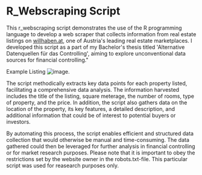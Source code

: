 # R_Webscraping Script

This r_webscraping script demonstrates the use of the R programming language to develop a web scraper that collects information from real estate listings on [willhaben.at](https://www.willhaben.at/iad), one of Austria's leading real estate marketplaces. I developed this script as a part of my Bachelor's thesis titled 'Alternative Datenquellen für das Controlling', aiming to explore unconventional data sources for financial controlling."

Example Listing
![image](https://github.com/FabianAltendorfer/r_webscraping/assets/98153318/bdb75e2b-d115-44b8-b05b-e4a9e0e12ed8). 

The script methodically extracts key data points for each property listed, facilitating a comprehensive data analysis. The information harvested includes the title of the listing, square meterage, the number of rooms, type of property, and the price. In addition, the script also gathers data on the location of the property, its key features, a detailed description, and additional information that could be of interest to potential buyers or investors.

By automating this process, the script enables efficient and structured data collection that would otherwise be manual and time-consuming. The data gathered could then be leveraged for further analysis in financial controlling or for market research purposes. Please note that it is important to obey the restrictions set by the website owner in the robots.txt-file. This particular script was used for reasearch purposes only.

